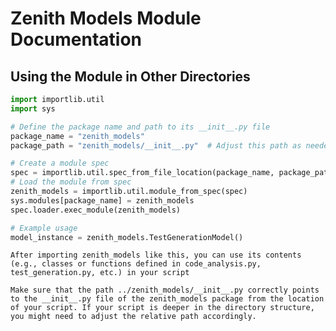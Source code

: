 # Zenith Models Module Documentation

## Using the Module in Other Directories

```python
import importlib.util
import sys

# Define the package name and path to its __init__.py file
package_name = "zenith_models"
package_path = "zenith_models/__init__.py"  # Adjust this path as needed

# Create a module spec
spec = importlib.util.spec_from_file_location(package_name, package_path)
# Load the module from spec
zenith_models = importlib.util.module_from_spec(spec)
sys.modules[package_name] = zenith_models
spec.loader.exec_module(zenith_models)

# Example usage
model_instance = zenith_models.TestGenerationModel()
```

`After importing zenith_models like this, you can use its contents (e.g., classes or functions defined in code_analysis.py, test_generation.py, etc.) in your script`

`Make sure that the path ../zenith_models/__init__.py correctly points to the __init__.py file of the zenith_models package from the location of your script. If your script is deeper in the directory structure, you might need to adjust the relative path accordingly.`
